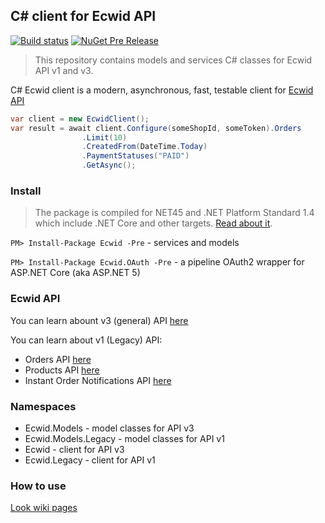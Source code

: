 ## C# client for Ecwid API
[![Build status](https://ci.appveyor.com/api/projects/status/4mgx59ese69wjx7d?svg=true)](https://ci.appveyor.com/project/kroniak/extensions-ecwid)
[![NuGet Pre Release](https://img.shields.io/nuget/vpre/Ecwid.svg)](https://www.nuget.org/packages/Ecwid/)
> This repository contains models and services C# classes for Ecwid API v1 and v3.

C# Ecwid client is a modern, asynchronous, fast, testable client for [Ecwid API](https://developers.ecwid.com/api-documentation)

```c#
var client = new EcwidClient();
var result = await client.Configure(someShopId, someToken).Orders
                .Limit(10)
                .CreatedFrom(DateTime.Today)
                .PaymentStatuses("PAID")
                .GetAsync();
```
### Install
> The package is compiled for NET45 and .NET Platform Standard 1.4 which include .NET Core and other targets. [Read about it](https://github.com/dotnet/corefx/blob/master/Documentation/architecture/net-platform-standard.md#mapping-the-net-platform-standard-to-platforms). 

`PM> Install-Package Ecwid -Pre` - services and models

`PM> Install-Package Ecwid.OAuth -Pre` - a pipeline OAuth2 wrapper for ASP.NET Core (aka ASP.NET 5)
### Ecwid API
You can learn abount v3 (general) API [here](https://developers.ecwid.com/api-documentation)

You can learn about v1 (Legacy) API:
- Orders API [here](https://help.ecwid.com/customer/en/portal/articles/1166917-legacy-order-api)
- Products API [here](https://help.ecwid.com/customer/en/portal/articles/1163920-legacy-product-api)
- Instant Order Notifications API [here](https://help.ecwid.com/customer/en/portal/articles/1167200-instant-order-notifications-api)

### Namespaces
- Ecwid.Models - model classes for API v3
- Ecwid.Models.Legacy - model classes for API v1
- Ecwid - client for API v3
- Ecwid.Legacy - client for API v1

### How to use
[Look wiki pages](https://github.com/kroniak/extensions-ecwid/wiki)
